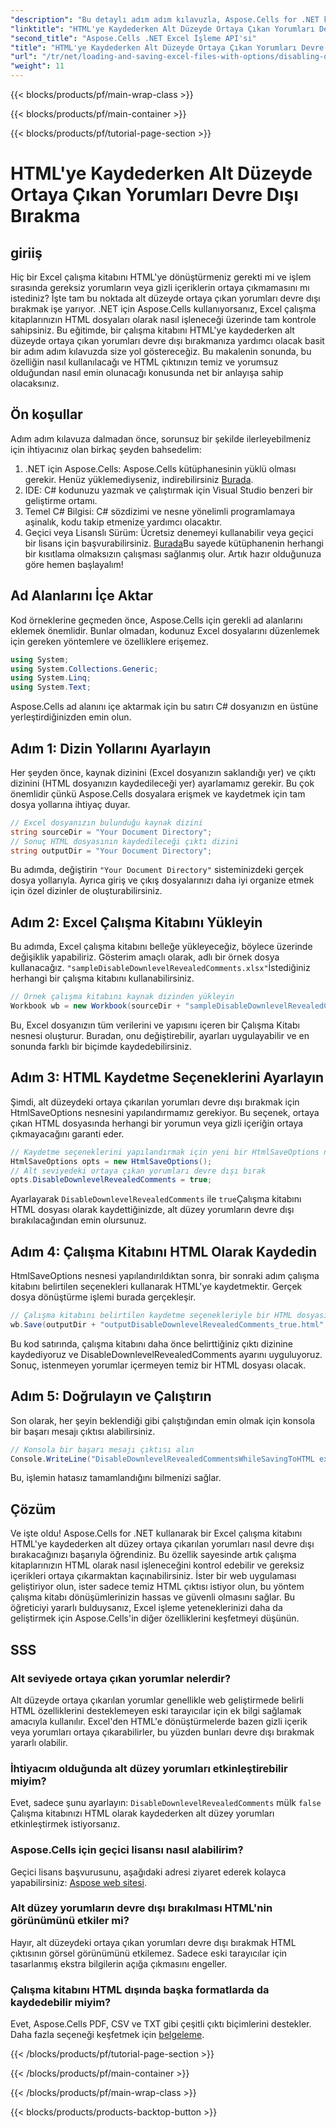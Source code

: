 ```yaml
---
"description": "Bu detaylı adım adım kılavuzla, Aspose.Cells for .NET kullanarak bir Excel çalışma kitabını HTML'ye kaydederken alt düzeyde gösterilen yorumların nasıl devre dışı bırakılacağını öğrenin."
"linktitle": "HTML'ye Kaydederken Alt Düzeyde Ortaya Çıkan Yorumları Devre Dışı Bırakma"
"second_title": "Aspose.Cells .NET Excel İşleme API'si"
"title": "HTML'ye Kaydederken Alt Düzeyde Ortaya Çıkan Yorumları Devre Dışı Bırakma"
"url": "/tr/net/loading-and-saving-excel-files-with-options/disabling-downlevel-revealed-comments/"
"weight": 11
---
```


{{< blocks/products/pf/main-wrap-class >}}

{{< blocks/products/pf/main-container >}}

{{< blocks/products/pf/tutorial-page-section >}}

# HTML'ye Kaydederken Alt Düzeyde Ortaya Çıkan Yorumları Devre Dışı Bırakma

## giriiş
Hiç bir Excel çalışma kitabını HTML'ye dönüştürmeniz gerekti mi ve işlem sırasında gereksiz yorumların veya gizli içeriklerin ortaya çıkmamasını mı istediniz? İşte tam bu noktada alt düzeyde ortaya çıkan yorumları devre dışı bırakmak işe yarıyor. .NET için Aspose.Cells kullanıyorsanız, Excel çalışma kitaplarınızın HTML dosyaları olarak nasıl işleneceği üzerinde tam kontrole sahipsiniz. Bu eğitimde, bir çalışma kitabını HTML'ye kaydederken alt düzeyde ortaya çıkan yorumları devre dışı bırakmanıza yardımcı olacak basit bir adım adım kılavuzda size yol göstereceğiz. 
Bu makalenin sonunda, bu özelliğin nasıl kullanılacağı ve HTML çıktınızın temiz ve yorumsuz olduğundan nasıl emin olunacağı konusunda net bir anlayışa sahip olacaksınız.
## Ön koşullar
Adım adım kılavuza dalmadan önce, sorunsuz bir şekilde ilerleyebilmeniz için ihtiyacınız olan birkaç şeyden bahsedelim:
1. .NET için Aspose.Cells: Aspose.Cells kütüphanesinin yüklü olması gerekir. Henüz yüklemediyseniz, indirebilirsiniz [Burada](https://releases.aspose.com/cells/net/).
2. IDE: C# kodunuzu yazmak ve çalıştırmak için Visual Studio benzeri bir geliştirme ortamı.
3. Temel C# Bilgisi: C# sözdizimi ve nesne yönelimli programlamaya aşinalık, kodu takip etmenize yardımcı olacaktır.
4. Geçici veya Lisanslı Sürüm: Ücretsiz denemeyi kullanabilir veya geçici bir lisans için başvurabilirsiniz. [Burada](https://purchase.aspose.com/temporary-license/)Bu sayede kütüphanenin herhangi bir kısıtlama olmaksızın çalışması sağlanmış olur.
Artık hazır olduğunuza göre hemen başlayalım!
## Ad Alanlarını İçe Aktar
Kod örneklerine geçmeden önce, Aspose.Cells için gerekli ad alanlarını eklemek önemlidir. Bunlar olmadan, kodunuz Excel dosyalarını düzenlemek için gereken yöntemlere ve özelliklere erişemez.
```csharp
using System;
using System.Collections.Generic;
using System.Linq;
using System.Text;
```
Aspose.Cells ad alanını içe aktarmak için bu satırı C# dosyanızın en üstüne yerleştirdiğinizden emin olun.
## Adım 1: Dizin Yollarını Ayarlayın
Her şeyden önce, kaynak dizinini (Excel dosyanızın saklandığı yer) ve çıktı dizinini (HTML dosyanızın kaydedileceği yer) ayarlamamız gerekir. Bu çok önemlidir çünkü Aspose.Cells dosyalara erişmek ve kaydetmek için tam dosya yollarına ihtiyaç duyar.
```csharp
// Excel dosyanızın bulunduğu kaynak dizini
string sourceDir = "Your Document Directory";
// Sonuç HTML dosyasının kaydedileceği çıktı dizini
string outputDir = "Your Document Directory";
```
Bu adımda, değiştirin `"Your Document Directory"` sisteminizdeki gerçek dosya yollarıyla. Ayrıca giriş ve çıkış dosyalarınızı daha iyi organize etmek için özel dizinler de oluşturabilirsiniz.
## Adım 2: Excel Çalışma Kitabını Yükleyin
Bu adımda, Excel çalışma kitabını belleğe yükleyeceğiz, böylece üzerinde değişiklik yapabiliriz. Gösterim amaçlı olarak, adlı bir örnek dosya kullanacağız. `"sampleDisableDownlevelRevealedComments.xlsx"`İstediğiniz herhangi bir çalışma kitabını kullanabilirsiniz.
```csharp
// Örnek çalışma kitabını kaynak dizinden yükleyin
Workbook wb = new Workbook(sourceDir + "sampleDisableDownlevelRevealedComments.xlsx");
```
Bu, Excel dosyanızın tüm verilerini ve yapısını içeren bir Çalışma Kitabı nesnesi oluşturur. Buradan, onu değiştirebilir, ayarları uygulayabilir ve en sonunda farklı bir biçimde kaydedebilirsiniz.
## Adım 3: HTML Kaydetme Seçeneklerini Ayarlayın
Şimdi, alt düzeydeki ortaya çıkarılan yorumları devre dışı bırakmak için HtmlSaveOptions nesnesini yapılandırmamız gerekiyor. Bu seçenek, ortaya çıkan HTML dosyasında herhangi bir yorumun veya gizli içeriğin ortaya çıkmayacağını garanti eder.
```csharp
// Kaydetme seçeneklerini yapılandırmak için yeni bir HtmlSaveOptions nesnesi oluşturun
HtmlSaveOptions opts = new HtmlSaveOptions();
// Alt seviyedeki ortaya çıkan yorumları devre dışı bırak
opts.DisableDownlevelRevealedComments = true;
```
Ayarlayarak `DisableDownlevelRevealedComments` ile `true`Çalışma kitabını HTML dosyası olarak kaydettiğinizde, alt düzey yorumların devre dışı bırakılacağından emin olursunuz.
## Adım 4: Çalışma Kitabını HTML Olarak Kaydedin
HtmlSaveOptions nesnesi yapılandırıldıktan sonra, bir sonraki adım çalışma kitabını belirtilen seçenekleri kullanarak HTML'ye kaydetmektir. Gerçek dosya dönüştürme işlemi burada gerçekleşir.
```csharp
// Çalışma kitabını belirtilen kaydetme seçenekleriyle bir HTML dosyası olarak kaydedin
wb.Save(outputDir + "outputDisableDownlevelRevealedComments_true.html", opts);
```
Bu kod satırında, çalışma kitabını daha önce belirttiğiniz çıktı dizinine kaydediyoruz ve DisableDownlevelRevealedComments ayarını uyguluyoruz. Sonuç, istenmeyen yorumlar içermeyen temiz bir HTML dosyası olacak.
## Adım 5: Doğrulayın ve Çalıştırın
Son olarak, her şeyin beklendiği gibi çalıştığından emin olmak için konsola bir başarı mesajı çıktısı alabilirsiniz.
```csharp
// Konsola bir başarı mesajı çıktısı alın
Console.WriteLine("DisableDownlevelRevealedCommentsWhileSavingToHTML executed successfully.");
```
Bu, işlemin hatasız tamamlandığını bilmenizi sağlar.
## Çözüm
Ve işte oldu! Aspose.Cells for .NET kullanarak bir Excel çalışma kitabını HTML'ye kaydederken alt düzey ortaya çıkarılan yorumları nasıl devre dışı bırakacağınızı başarıyla öğrendiniz. Bu özellik sayesinde artık çalışma kitaplarınızın HTML olarak nasıl işleneceğini kontrol edebilir ve gereksiz içerikleri ortaya çıkarmaktan kaçınabilirsiniz. İster bir web uygulaması geliştiriyor olun, ister sadece temiz HTML çıktısı istiyor olun, bu yöntem çalışma kitabı dönüşümlerinizin hassas ve güvenli olmasını sağlar.
Bu öğreticiyi yararlı bulduysanız, Excel işleme yeteneklerinizi daha da geliştirmek için Aspose.Cells'in diğer özelliklerini keşfetmeyi düşünün.
## SSS
### Alt seviyede ortaya çıkan yorumlar nelerdir?
Alt düzeyde ortaya çıkarılan yorumlar genellikle web geliştirmede belirli HTML özelliklerini desteklemeyen eski tarayıcılar için ek bilgi sağlamak amacıyla kullanılır. Excel'den HTML'e dönüştürmelerde bazen gizli içerik veya yorumları ortaya çıkarabilirler, bu yüzden bunları devre dışı bırakmak yararlı olabilir.
### İhtiyacım olduğunda alt düzey yorumları etkinleştirebilir miyim?
Evet, sadece şunu ayarlayın: `DisableDownlevelRevealedComments` mülk `false` Çalışma kitabınızı HTML olarak kaydederken alt düzey yorumları etkinleştirmek istiyorsanız.
### Aspose.Cells için geçici lisansı nasıl alabilirim?
Geçici lisans başvurusunu, aşağıdaki adresi ziyaret ederek kolayca yapabilirsiniz: [Aspose web sitesi](https://purchase.aspose.com/temporary-license/).
### Alt düzey yorumların devre dışı bırakılması HTML'nin görünümünü etkiler mi?
Hayır, alt düzeydeki ortaya çıkan yorumları devre dışı bırakmak HTML çıktısının görsel görünümünü etkilemez. Sadece eski tarayıcılar için tasarlanmış ekstra bilgilerin açığa çıkmasını engeller.
### Çalışma kitabını HTML dışında başka formatlarda da kaydedebilir miyim?
Evet, Aspose.Cells PDF, CSV ve TXT gibi çeşitli çıktı biçimlerini destekler. Daha fazla seçeneği keşfetmek için [belgeleme](https://reference.aspose.com/cells/net/).

{{< /blocks/products/pf/tutorial-page-section >}}

{{< /blocks/products/pf/main-container >}}

{{< /blocks/products/pf/main-wrap-class >}}

{{< blocks/products/products-backtop-button >}}